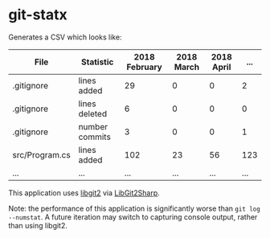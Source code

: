 ﻿# git-statx

Generates a CSV which looks like:

| File           | Statistic      | 2018 February | 2018 March | 2018 April | ... |
| -------------- | -------------- | ------------- | ---------- | ---------- | --- |
| .gitignore     | lines added    | 29            | 0          | 0          | 2   |
| .gitignore     | lines deleted  | 6             | 0          | 0          | 0   |
| .gitignore     | number commits | 3             | 0          | 0          | 1   |
| src/Program.cs | lines added    | 102           | 23         | 56         | 123 |
| ...            | ...            | ...           | ...        | ...        | ... |

This application uses [libgit2](http://libgit2.github.com/) via [LibGit2Sharp](https://github.com/libgit2/libgit2sharp).

Note: the performance of this application is significantly worse than `git log --numstat`. A future iteration may switch to capturing console output, rather than using libgit2. 
